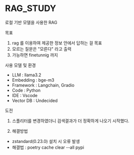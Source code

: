 # RAG_STUDY
로컬 기반 모델을 사용한 RAG

목표
1. rag 를 이용하여 제공한 정보 안에서 답하는 걸 목표
2. 모르는 질문은 "모른다" 라고 출력
3. 가능하면 finetunnig 까지

사용 모델 및 환경
  - LLM : llama3.2
  - Embedding : bge-m3
  - Framework : Langchain, Gradio
  - Code : Python
  - IDE : Vscode
  - Vector DB : Undecided

도전
1. 스플리터를 변경하였더니 검색결과가 더 정확하게 나오기 시작했다.


1. 해결방법
- zstandard(0.23.0) 설치 시 오류 발생
- 해결법 : poetry cache clear --all pypi

